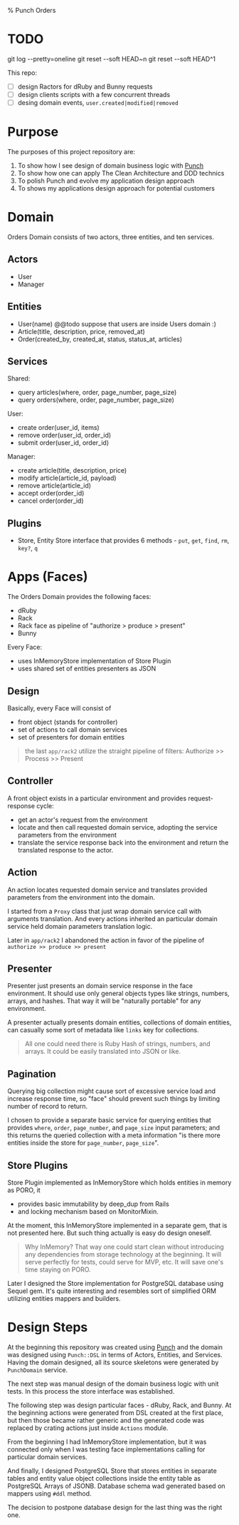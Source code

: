 % Punch Orders

# TODO

git log --pretty=oneline
git reset --soft HEAD~n
git reset --soft HEAD^1

This repo:

- [ ] design Ractors for dRuby and Bunny requests
- [ ] design clients scripts with a few concurrent threads
- [ ] desing domain events, `user.created|modified|removed`

# Purpose

The purposes of this project repository are:

1. To show how I see design of domain business logic with [Punch]()
2. To show how one can apply The Clean Architecture and DDD technics
3. To polish Punch and evolve my application design approach
4. To shows my applications design approach for potential customers

# Domain

Orders Domain consists of two actors, three entities, and ten services.

## Actors

- User
- Manager

## Entities

- User(name) @@todo suppose that users are inside Users domain :)
- Article(title, description, price, removed_at)
- Order(created_by, created_at, status, status_at, articles)

## Services

Shared:

- query articles(where, order, page_number, page_size)
- query orders(where, order, page_number, page_size)

User:

- create order(user_id, items)
- remove order(user_id, order_id)
- submit order(user_id, order_id)

Manager:

- create article(title, description, price)
- modify article(article_id, payload)
- remove article(article_id)
- accept order(order_id)
- cancel order(order_id)

## Plugins

- Store, Entity Store interface that provides 6 methods - `put`, `get`, `find`, `rm`, `key?`, `q`

# Apps (Faces)

The Orders Domain provides the following faces:

- dRuby
- Rack
- Rack face as pipeline of "authorize > produce > present"
- Bunny

Every Face:

- uses InMemoryStore implementation of Store Plugin
- uses shared set of entities presenters as JSON

## Design

Basically, every Face will consist of

- front object (stands for controller)
- set of actions to call domain services
- set of presenters for domain entities

> the last `app/rack2` utilize the straight pipeline of filters: Authorize >> Process >> Present

## Controller

A front object exists in a particular environment and provides request-response cycle:

- get an actor's request from the environment
- locate and then call requested domain service, adopting the service parameters from the environment
- translate the service response back into the environment and return the translated response to the actor.

## Action

An action locates requested domain service and translates provided parameters from the environment into the domain.

I started from a `Proxy` class that just wrap domain service call with arguments translation. And every actions inherited an particular domain service held domain parameters translation logic.

Later in `app/rack2` I abandoned the action in favor of the pipeline of `authorize >> produce >> present`

## Presenter

Presenter just presents an domain service response in the face environment. It should use only general objects types like strings, numbers, arrays, and hashes. That way it will be "naturally portable" for any environment.

A presenter actually presents domain entities, collections of domain entities, can casually some sort of metadata like `links` key for collections.

> All one could need there is Ruby Hash of strings, numbers, and arrays. It could be easily translated into JSON or like.

## Pagination

Querying big collection might cause sort of excessive service load and increase response time, so "face" should prevent such things by limiting number of record to return.

I chosen to provide a separate basic service for querying entities that provides `where`, `order`, `page_number`, and `page_size` input parameters; and this returns the queried collection with a meta information "is there more entities inside the store for `page_number`, `page_size`".

## Store Plugins

Store Plugin implemented as InMemoryStore which holds entities in memory as PORO, it

- provides basic immutability by deep_dup from Rails
- and locking mechanism based on MonitorMixin.

At the moment, this InMemoryStore implemented in a separate gem, that is not presented here. But such thing actually is easy do design oneself.

> Why InMemory? That way one could start clean without introducing any dependencies from storage technology at the beginning. It will serve perfectly for tests, could serve for MVP, etc. It will save one's time staying on PORO.

Later I designed the Store implementation for PostgreSQL database using Sequel gem. It's quite interesting and resembles sort of simplified ORM utilizing entities mappers and builders.

# Design Steps

At the beginning this repository was created using [Punch](https://github.com/nvoynov/punch) and the domain was designed using `Punch::DSL` in terms of Actors, Entities, and Services. Having the domain designed, all its source skeletons were generated by `PunchDomain` service.

The next step was manual design of the domain business logic with unit tests. In this process the store interface was established.

The following step was design particular faces - dRuby, Rack, and Bunny. At the beginning actions were generated from DSL created at the first place, but then those became rather generic and the generated code was replaced by crating actions just inside `Actions` module.

From the beginning I had InMemoryStore implementation, but it was connected only when I was testing face implementations calling for particular domain services.

And finally, I designed PostgreSQL Store that stores entities in separate tables and entity value object collections inside the entity table as PostgreSQL Arrays of JSONB. Database schema wad generated based on mappers using `#ddl` method.

The decision to postpone database design for the last thing was the right one.
